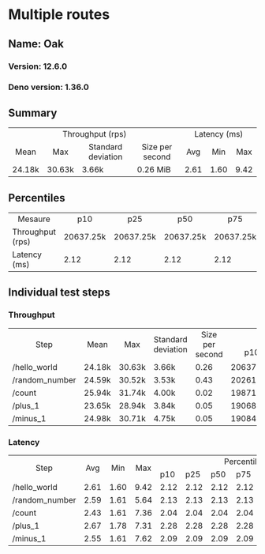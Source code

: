 # Multiple routes
## Name: Oak 

### Version: 12.6.0
### Deno version: 1.36.0

## Summary
<table>
<tr>
    <td align="center" colspan="4">Throughput (rps)</td>
    <td align="center" colspan="3">Latency (ms)</td>
</tr>
<tr>
    <td align="center">Mean</td>
    <td align="center">Max</td>
    <td align="center">Standard deviation</td>
    <td align="center">Size per second</td>
    <td align="center">Avg</td>
    <td align="center">Min</td>
    <td align="center">Max</td>
</tr>
<tr>
    <td>24.18k</td>
    <td>30.63k</td>
    <td>3.66k</td>
    <td>0.26 MiB</td>
    <td>2.61</td>
    <td>1.60</td>
    <td>9.42</td>
</tr>
</table>

## Percentiles

<table>
<tr>
  <td align="center">Mesaure</td>
  <td align="center">p10</td>
  <td align="center">p25</td>
  <td align="center">p50</td>
  <td align="center">p75</td>
  <td align="center">p90</td>
  <td align="center">p95</td>
  <td align="center">p99</td>
</tr>
<tr>
  <td>Throughput (rps)</td>
  <td>20637.25k</td>
  <td>20637.25k</td>
  <td>20637.25k</td>
  <td>20637.25k</td>
  <td>28290.23k</td>
  <td>28811.08k</td>
  <td>30625.33k</td>
</tr>
<tr>
  <td>Latency (ms)</td>
  <td>2.12</td>
  <td>2.12</td>
  <td>2.12</td>
  <td>2.12</td>
  <td>3.20</td>
  <td>3.56</td>
  <td>4.86</td>
</tr>
</table>

## Individual test steps

### Throughput

<table>
<tr>
  <td align="center" rowspan="2">Step</td>
  <td align="center" rowspan="2">Mean</td>
  <td align="center" rowspan="2">Max</td>
  <td align="center" rowspan="2">Standard deviation</td>
  <td align="center" rowspan="2">Size per second</td>
  <td align="center" colspan="7">Percentiles</td>
</tr>
<tr>
  <!-- still Step -->
  <!-- still Mean -->
  <!-- still Max -->
  <!-- still Standard deviation -->
  <!-- still Size per second -->
  <td align="center">p10</td>
  <td align="center">p25</td>
  <td align="center">p50</td>
  <td align="center">p75</td>
  <td align="center">p90</td>
  <td align="center">p95</td>
  <td align="center">p99</td>
</tr>
<tr>
  <td>/hello_world</td>
  <td>24.18k</td>
  <td>30.63k</td>
  <td>3.66k</td>
  <td>0.26</td>
  <td>20637.25k</td>
  <td>20637.25k</td>
  <td>20637.25k</td>
  <td>20637.25k</td>
  <td>28290.23k</td>
  <td>28811.08k</td>
  <td>30625.33k</td>
</tr><tr>
  <td>/random_number</td>
  <td>24.59k</td>
  <td>30.52k</td>
  <td>3.53k</td>
  <td>0.43</td>
  <td>20261.35k</td>
  <td>20261.35k</td>
  <td>20261.35k</td>
  <td>20261.35k</td>
  <td>29473.44k</td>
  <td>29556.77k</td>
  <td>30523.19k</td>
</tr><tr>
  <td>/count</td>
  <td>25.94k</td>
  <td>31.74k</td>
  <td>4.00k</td>
  <td>0.02</td>
  <td>19871.24k</td>
  <td>19871.24k</td>
  <td>19871.24k</td>
  <td>19871.24k</td>
  <td>30718.99k</td>
  <td>31128.93k</td>
  <td>31741.97k</td>
</tr><tr>
  <td>/plus_1</td>
  <td>23.65k</td>
  <td>28.94k</td>
  <td>3.84k</td>
  <td>0.05</td>
  <td>19068.89k</td>
  <td>19068.89k</td>
  <td>19068.89k</td>
  <td>19068.89k</td>
  <td>26642.70k</td>
  <td>27033.22k</td>
  <td>28937.06k</td>
</tr><tr>
  <td>/minus_1</td>
  <td>24.98k</td>
  <td>30.71k</td>
  <td>4.75k</td>
  <td>0.05</td>
  <td>19084.65k</td>
  <td>19084.65k</td>
  <td>19084.65k</td>
  <td>19084.65k</td>
  <td>29612.60k</td>
  <td>29929.91k</td>
  <td>30714.92k</td>
</tr></table>

### Latency

<table>
<tr>
  <td align="center" rowspan="2">Step</td>
  <td align="center" rowspan="2">Avg</td>
  <td align="center" rowspan="2">Min</td>
  <td align="center" rowspan="2">Max</td>
  <td align="center" colspan="7">Percentiles</td>
</tr>
<tr>
  <!-- still Avg -->
  <!-- still Min -->
  <!-- still Max -->
  <td>p10</td>
  <td>p25</td>
  <td>p50</td>
  <td>p75</td>
  <td>p90</td>
  <td>p95</td>
  <td>p99</td>
</tr>
<tr>
  <td>/hello_world</td>
  <td>2.61</td>
  <td>1.60</td>
  <td>9.42</td>
  <td>2.12</td>
  <td>2.12</td>
  <td>2.12</td>
  <td>2.12</td>
  <td>3.20</td>
  <td>3.56</td>
  <td>4.86</td>
</tr><tr>
  <td>/random_number</td>
  <td>2.59</td>
  <td>1.61</td>
  <td>5.64</td>
  <td>2.13</td>
  <td>2.13</td>
  <td>2.13</td>
  <td>2.13</td>
  <td>3.17</td>
  <td>3.62</td>
  <td>4.66</td>
</tr><tr>
  <td>/count</td>
  <td>2.43</td>
  <td>1.61</td>
  <td>7.36</td>
  <td>2.04</td>
  <td>2.04</td>
  <td>2.04</td>
  <td>2.04</td>
  <td>3.02</td>
  <td>3.33</td>
  <td>4.32</td>
</tr><tr>
  <td>/plus_1</td>
  <td>2.67</td>
  <td>1.78</td>
  <td>7.31</td>
  <td>2.28</td>
  <td>2.28</td>
  <td>2.28</td>
  <td>2.28</td>
  <td>3.28</td>
  <td>3.71</td>
  <td>5.28</td>
</tr><tr>
  <td>/minus_1</td>
  <td>2.55</td>
  <td>1.61</td>
  <td>7.62</td>
  <td>2.09</td>
  <td>2.09</td>
  <td>2.09</td>
  <td>2.09</td>
  <td>3.27</td>
  <td>3.60</td>
  <td>5.32</td>
</tr></table>